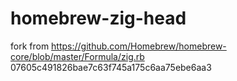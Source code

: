 # homebrew-zig-head

fork from https://github.com/Homebrew/homebrew-core/blob/master/Formula/zig.rb 07605c491826bae7c63f745a175c6aa75ebe6aa3
